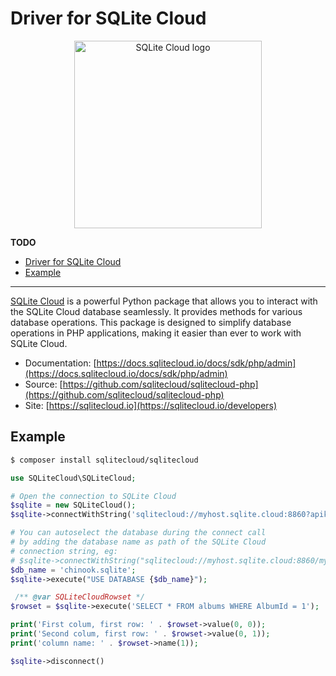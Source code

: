 # Driver for SQLite Cloud

<p align="center">
  <img src="https://sqlitecloud.io/social/logo.png" height="300" alt="SQLite Cloud logo">
</p>


**TODO**
<!-- ![Build Status](https://github.com/sqlitecloud/sqlitecloud-py/actions/workflows/deploy.yaml/badge.svg "Build Status")
[![codecov](https://codecov.io/github/sqlitecloud/python/graph/badge.svg?token=38G6FGOWKP)](https://codecov.io/github/sqlitecloud/python)
![PyPI - Version](https://img.shields.io/pypi/v/sqlitecloud?link=https%3A%2F%2Fpypi.org%2Fproject%2FSqliteCloud%2F)
![PyPI - Downloads](https://img.shields.io/pypi/dm/sqlitecloud?link=https%3A%2F%2Fpypi.org%2Fproject%2FSqliteCloud%2F)
![PyPI - Python Version](https://img.shields.io/pypi/pyversions/sqlitecloud?link=https%3A%2F%2Fpypi.org%2Fproject%2FSqliteCloud%2F) -->


- [Driver for SQLite Cloud](#driver-for-sqlite-cloud)
- [Example](#example)

---

[SQLite Cloud](https://sqlitecloud.io) is a powerful Python package that allows you to interact with the SQLite Cloud database seamlessly. It provides methods for various database operations. This package is designed to simplify database operations in PHP applications, making it easier than ever to work with SQLite Cloud.


- Documentation: [https://docs.sqlitecloud.io/docs/sdk/php/admin](https://docs.sqlitecloud.io/docs/sdk/php/admin)
- Source: [https://github.com/sqlitecloud/sqlitecloud-php](https://github.com/sqlitecloud/sqlitecloud-php)
- Site: [https://sqlitecloud.io](https://sqlitecloud.io/developers)

## Example

```bash
$ composer install sqlitecloud/sqlitecloud
```

```php
use SQLiteCloud\SQLiteCloud;

# Open the connection to SQLite Cloud
$sqlite = new SQLiteCloud();
$sqlite->connectWithString('sqlitecloud://myhost.sqlite.cloud:8860?apikey=myapikey');

# You can autoselect the database during the connect call
# by adding the database name as path of the SQLite Cloud
# connection string, eg:
# $sqlite->connectWithString("sqlitecloud://myhost.sqlite.cloud:8860/mydatabase?apikey=myapikey");
$db_name = 'chinook.sqlite';
$sqlite->execute("USE DATABASE {$db_name}");

 /** @var SQLiteCloudRowset */
$rowset = $sqlite->execute('SELECT * FROM albums WHERE AlbumId = 1');

print('First colum, first row: ' . $rowset->value(0, 0));
print('Second colum, first row: ' . $rowset->value(0, 1));
print('column name: ' . $rowset->name(1));

$sqlite->disconnect()
```
